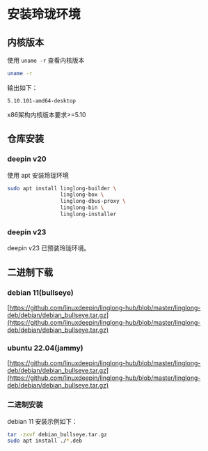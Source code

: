 # 安装玲珑环境

## 内核版本

使用 `uname -r` 查看内核版本

```bash
uname -r
```

输出如下：

```text
5.10.101-amd64-desktop
```

x86架构内核版本要求>=5.10

## 仓库安装

### deepin v20

使用 apt 安装玲珑环境

```bash
sudo apt install linglong-builder \ 
                 linglong-box \
                 linglong-dbus-proxy \
                 linglong-bin \
                 linglong-installer
```

### deepin v23

deepin v23 已预装玲珑环境。

## 二进制下载

### debian 11(bullseye)

[https://github.com/linuxdeepin/linglong-hub/blob/master/linglong-deb/debian/debian_bullseye.tar.gz](https://github.com/linuxdeepin/linglong-hub/blob/master/linglong-deb/debian/debian_bullseye.tar.gz)

### ubuntu 22.04(jammy)

[https://github.com/linuxdeepin/linglong-hub/blob/master/linglong-deb/debian/debian_bullseye.tar.gz](https://github.com/linuxdeepin/linglong-hub/blob/master/linglong-deb/debian/debian_bullseye.tar.gz)

### 二进制安装

debian 11 安装示例如下：

```bash
tar -zxvf debian_bullseye.tar.gz
sudo apt install ./*.deb
```
